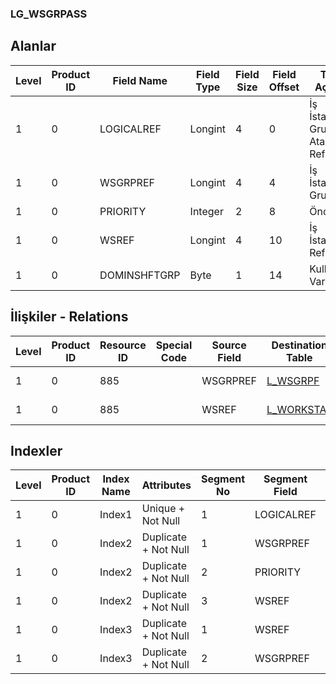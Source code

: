 ### LG_WSGRPASS

## Alanlar

**Level**|**Product ID**|**Field Name**|**Field Type**|**Field Size**|**Field Offset**|**Türkçe Açıklama**|**Expression**
-----|-----|-----|-----|-----|-----|-----|-----
1|0|LOGICALREF|Longint|4|0|İş İstasyonu Grup Ataması Ref.|Workstation - Group Assignment Logical Reference
1|0|WSGRPREF|Longint|4|4|İş İstasyonu Grubu Ref.|Workstation Group Reference
1|0|PRIORITY|Integer|2|8|Öncelik|Priority
1|0|WSREF|Longint|4|10|İş İstasyonu Ref.|Workstation Reference
1|0|DOMINSHFTGRP|Byte|1|14|Kullanılacak Vardiya|Its Shift Will Be Used

## İlişkiler - Relations
**Level**|**Product ID**|**Resource ID**|**Special Code**|**Source Field**|**Destination Table**|**Destination Field**|**Relation Type**|**Extra Condition**
-----|-----|-----|-----|-----|-----|-----|-----|-----
1|0|885||WSGRPREF|[L_WSGRPF](../L_WSGRPF "L_WSGRPF")|LOGICALREF|one-to-one|
1|0|885||WSREF|[L_WORKSTAT](../L_WORKSTAT "L_WORKSTAT")|LOGICALREF|one-to-one|

## Indexler
**Level**|**Product ID**|**Index Name**|**Attributes**|**Segment No**|**Segment Field**|**Sense**
-----|-----|-----|-----|-----|-----|-----
1|0|Index1|Unique + Not Null|1|LOGICALREF|Ascending
1|0|Index2|Duplicate + Not Null|1|WSGRPREF|Ascending
1|0|Index2|Duplicate + Not Null|2|PRIORITY|Ascending
1|0|Index2|Duplicate + Not Null|3|WSREF|Ascending
1|0|Index3|Duplicate + Not Null|1|WSREF|Ascending
1|0|Index3|Duplicate + Not Null|2|WSGRPREF|Ascending
